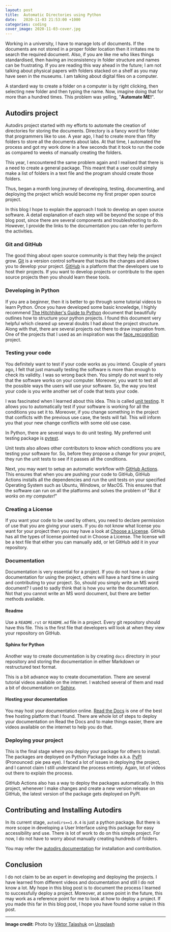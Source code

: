```yaml
---
layout: post
title:  Automatic Directories using Python
date:   2020-11-03 21:53:00 +1000
categories: coding
cover_image: 2020-11-03-cover.jpg
---
```


Working in a university, I have to manage lots of documents.
If the documents are not stored in a proper folder location then it irritates me to search the required document.
Also, if you are like me who likes things standardised, then having an inconsistency in folder structure and names can be frustrating.
If you are reading this way ahead in the future;
I am not talking about physical papers with folders stacked on a shelf as you may have seen in the museums.
I am talking about digital files on a computer.

A standard way to create a folder on a computer is by right clicking, then selecting new folder and then typing the name.
Now, imagine doing that for more than a hundred times.
This problem was yelling, "**Automate ME!**".


## Autodirs project

Autodirs project started with my efforts to automate the creation of directories for storing the documents.
Directory is a fancy word for folder that programmers like to use.
A year ago, I had to create more than fifty folders to store all the documents about labs.
At that time, I automated the process and got my work done in a few seconds that it took to run the code as compared to weeks of manually creating the folders.

This year, I encountered the same problem again and I realised that there is a need to create a general package.
This meant that a user could simply make a list of folders in a text file and the program should create those folders.

Thus, began a month long journey of developing, testing, documenting, and deploying the project which would become my first proper open source project.

In this blog I hope to explain the approach I took to develop an open source software.
A detail explanation of each step will be beyond the scope of this blog post, since there are several components and troubleshooting to do.
However, I provide the links to the documentation you can refer to perform the activities.

### Git and GitHub

The good thing about open source community is that they help the project grow.
[Git](https://git-scm.com/) is a version control software that tracks the changes and allows you to develop your project.
[GitHub](https://github.com/) is a platform that the developers use to host their projects.
If you want to develop projects or contribute to the open source projects then you should learn these tools.

### Developing in Python

If you are a beginner, then it is better to go through some tutorial videos to learn Python.
Once you have developed some basic knowledge, I highly recommend [The Hitchhiker's Guide to Python](https://docs.python-guide.org/writing/structure/) document that beautifully outlines how to structure your python projects.
I found this document very helpful which cleared up several doubts I had about the project structure.
Along with that, there are several projects out there to draw inspiration from.
One of the projects that I used as an inspiration was the [face_recognition](https://github.com/ageitgey/face_recognition) project.

### Testing your code

You definitely want to test if your code works as you intend.
Couple of years ago, I felt that just manually testing the software is more than enough to check its validity.
I was so wrong back then. You simply do not want to rely that the software works on your computer.
Moreover, you want to test all the possible ways the users will use your software.
So, the way you test your code is you write another set of code that tests your code.

I was fascinated when I learned about this idea. This is called [unit testing](https://en.wikipedia.org/wiki/Unit_testing#:~:text=Unit%20tests%20are%20typically%20automated,an%20individual%20function%20or%20procedure.).
It allows you to automatically test if your software is working for all the conditions you set it to.
Moreover, if you change something in the project that conflicts with the previous use case, the tests will fail.
This will inform you that your new change conflicts with some old use case.

In Python, there are several ways to do unit testing. My preferred unit testing package is [pytest](https://docs.pytest.org/en/stable/).

Unit tests also allows other contributors to know which conditions you are testing your software for.
So, before they propose a change for your project, they run the unit tests to see if it passes all the conditions.

Next, you may want to setup an automatic workflow with [GitHub Actions](https://docs.github.com/en/free-pro-team@latest/actions).
This ensures that when you are pushing your code to GitHub,
GitHub Actions installs all the dependencies and run the unit tests on your specified Operating System such as Ubuntu, Windows, or MacOS.
This ensures that the software can run on all the platforms and solves the problem of "*But it works on my computer!*"

### Creating a License

If you want your code to be used by others, you need to declare permission of use that you are giving your users.
If you do not know what license you want for your project then you may have a look at [Choose a License](https://choosealicense.com/).
GitHub has all the types of license pointed out in Choose a License.
The license will be a text file that either you can manually add, or let GitHub add it in your repository.

### Documentation

Documentation is very essential for a project.
If you do not have a clear documentation for using the project, others will have a hard time in using and contributing to your project.
So, should you simply write an MS word document? I used to sadly think that is how you write the documentation.
Not that you cannot write an MS word document, but there are better methods available.

#### Readme

Use a `README.rst` or `README.md` file in a project.
Every git repository should have this file.
This is the first file that developers will look at when they view your repository on GitHub.

#### Sphinx for Python

Another way to create documentation is by creating `docs` directory in your repository
and storing the documentation in either Markdown or restructured text format.

This is a bit advance way to create documentation.
There are several tutorial videos available on the internet.
I watched several of them and read a bit of documentation on [Sphinx](https://www.sphinx-doc.org/en/master/).

#### Hosting your documentation

You may host your documentation online.
[Read the Docs](https://readthedocs.org/) is one of the best free hosting platform that I found.
There are whole lot of steps to deploy your documentation on Read the Docs
and to make things easier, there are videos available on the internet to help you do that.

### Deploying your project

This is the final stage where you deploy your package for others to install.
The packages are deployed on Python Package Index a.k.a. [PyPI](https://pypi.org/) (Pronounced: pie pea eye).
I faced a lot of issues in deploying the project, and I cannot claim I still understand the process entirely.
Again, lot of videos out there to explain the process.

GitHub Actions also has a way to deploy the packages automatically.
In this project, whenever I make changes and create a new version release on GitHub,
the latest version of the package gets deployed on PyPI.

## Contributing and Installing Autodirs

In its current stage, `autodirs==1.0.4` is just a python package.
But there is more scope in developing a User Interface using this package for easy accessibility and use.
There is lot of work to do on this simple project.
For now, I do not have to worry about manually creating hundreds of folders.

You may refer the [autodirs documentation](https://autodirs.readthedocs.io/en/latest/?badge=latest) for installation and contribution.


## Conclusion

I do not claim to be an expert in developing and deploying the projects.
I have learned from different videos and documentation and still I do not know a lot.
My hope in this blog post is to document the process I learned to successfully deploy a project.
Moreover, at some point in the future, this may work as a reference point for me to look at how to deploy a project.
If you made this far in this blog post, I hope you have found some value in this post.

---

**Image credit**:
<span>Photo by <a href="https://unsplash.com/@viktortalashuk?utm_source=unsplash&amp;utm_medium=referral&amp;utm_content=creditCopyText">Viktor Talashuk</a> on <a href="https://unsplash.com/s/photos/folders?utm_source=unsplash&amp;utm_medium=referral&amp;utm_content=creditCopyText">Unsplash</a></span>
